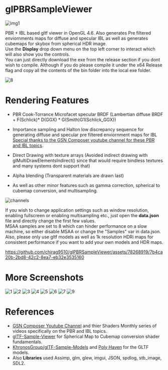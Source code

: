 # glPBRSampleViewer
![img1](https://github.com/chirag9510/glPBRSampleViewer/assets/78268919/9a5ba486-8906-4c59-8357-7bc5228d9b01)

PBR + IBL based gltf viewer in OpenGL 4.6. Also generates Pre filtered enviornments maps for diffuse and specular IBL as well as generates cubemaps for skybox from spherical HDR image.\
Use the **Display** drop down menu on the top left corner to interact which will also show you the controls.\
You can just directly download the exe from the release section if you dont wish to compile. Although if you do please compile it under the x64 Release flag and copy all the contents of the bin folder into the local exe folder.

![8](https://github.com/chirag9510/glPBRSampleViewer/assets/78268919/ba1b6931-a029-42f6-9032-cc5ee5d53f73)

# Rendering Features
* PBR Cook-Torrance Microfacet specular BRDF (Lambertian diffuse BRDF + F(Schlick)* D(GGX) * G(Smith)G1(Schlick_GGX)) 
* Importance sampling and Halton low discrepancy sequence for generating diffuse and specular pre filtered enviornment maps for IBL
  [Special thanks to the GSN Composer youtube channel for these PBR and IBL topics](https://www.youtube.com/@gsn-composer).
  
* Direct Drawing with texture arrays (Avoided indirect drawing with glMultiDrawElementsIndirect() since that would require bindless textures and many systems dont support that)
* Alpha blending (Transparent materials are drawn last)
* As well as other minor features such as  gamma correction, spherical to cubemap conversion, and multisampling.

![channels](https://github.com/chirag9510/glPBRSampleViewer/assets/78268919/c85b32e0-f4aa-498e-ad9c-5e376280de4f)

If you wish to change application settings such as window resolution, enabling fullscreen or enabling multisampling etc., just open the **data.json** file and directly change the first few values.\
MSAA samples are set to 8 which can hinder performance on a slow machine, so either disable MSAA or change the "Samples" var in data.json.\
Also, please only use gltf models as well as 1k resolution HDRi maps for consistent performance if you want to add your own models and HDR maps.

https://github.com/chirag9510/glPBRSampleViewer/assets/78268919/7b4ca20b-2bd8-42c2-8ea7-eb32e3535160

# More Screenshots
![1](https://github.com/chirag9510/glPBRSampleViewer/assets/78268919/43f149f4-bffb-4b51-9951-5e8a6e1c719d)
![2](https://github.com/chirag9510/glPBRSampleViewer/assets/78268919/2bde1bc5-74e1-4a2f-91ce-7193ee3a4636)
![3](https://github.com/chirag9510/glPBRSampleViewer/assets/78268919/5dc7b285-6094-4dc1-b748-f3a122bdbbef)
![4](https://github.com/chirag9510/glPBRSampleViewer/assets/78268919/52d22637-e43e-40bd-9b7b-82289455f795)
![5](https://github.com/chirag9510/glPBRSampleViewer/assets/78268919/8d3dcedf-84ee-4c52-8665-4a9d47eb7782)
![6](https://github.com/chirag9510/glPBRSampleViewer/assets/78268919/bd8c4408-b159-4134-b1d5-5dd0d262a59c)
![7](https://github.com/chirag9510/glPBRSampleViewer/assets/78268919/d1e48cc0-0b99-43e1-9636-0d24aba40795)
![9](https://github.com/chirag9510/glPBRSampleViewer/assets/78268919/fb77e2c0-94b8-4cab-b920-a8fec9f7651a)

# References
* [GSN Composer Youtube Channel](https://www.youtube.com/@gsn-composer) and thier Shaders Monthly series of videos specifically on the PBR and IBL topics.
* [glTF-Sample-Viewer](https://github.com/KhronosGroup/glTF-Sample-Viewer) for Spherical Map to Cubemap conversion shader fundamentals.
* [KhronosGroup/glTF-Sample-Models](https://github.com/KhronosGroup/glTF-Sample-Models) and [Poly Haven](https://polyhaven.com/) for the GLTF models.
* Also **Libraries** used Assimp, glm, glew, imgui, JSON, spdlog, stb_image, SDL2.
